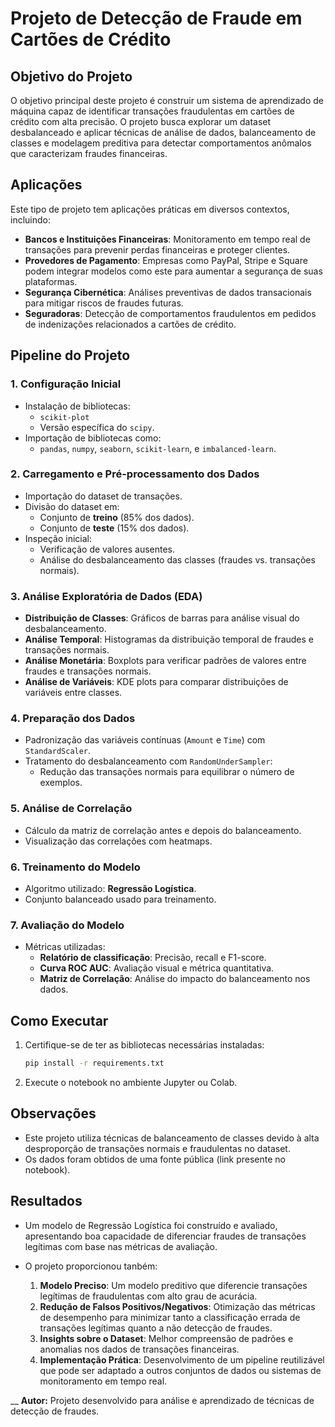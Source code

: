 
# Projeto de Detecção de Fraude em Cartões de Crédito

## Objetivo do Projeto

O objetivo principal deste projeto é construir um sistema de aprendizado de máquina capaz de identificar transações fraudulentas em cartões de crédito com alta precisão. O projeto busca explorar um dataset desbalanceado e aplicar técnicas de análise de dados, balanceamento de classes e modelagem preditiva para detectar comportamentos anômalos que caracterizam fraudes financeiras.

## Aplicações
Este tipo de projeto tem aplicações práticas em diversos contextos, incluindo:
- **Bancos e Instituições Financeiras**: Monitoramento em tempo real de transações para prevenir perdas financeiras e proteger clientes.
- **Provedores de Pagamento**: Empresas como PayPal, Stripe e Square podem integrar modelos como este para aumentar a segurança de suas plataformas.
- **Segurança Cibernética**: Análises preventivas de dados transacionais para mitigar riscos de fraudes futuras.
- **Seguradoras**: Detecção de comportamentos fraudulentos em pedidos de indenizações relacionados a cartões de crédito.




## Pipeline do Projeto

### 1. Configuração Inicial
- Instalação de bibliotecas:
  - `scikit-plot`
  - Versão específica do `scipy`.
- Importação de bibliotecas como:
  - `pandas`, `numpy`, `seaborn`, `scikit-learn`, e `imbalanced-learn`.

### 2. Carregamento e Pré-processamento dos Dados
- Importação do dataset de transações.
- Divisão do dataset em:
  - Conjunto de **treino** (85% dos dados).
  - Conjunto de **teste** (15% dos dados).
- Inspeção inicial:
  - Verificação de valores ausentes.
  - Análise do desbalanceamento das classes (fraudes vs. transações normais).

### 3. Análise Exploratória de Dados (EDA)
- **Distribuição de Classes**: Gráficos de barras para análise visual do desbalanceamento.
- **Análise Temporal**: Histogramas da distribuição temporal de fraudes e transações normais.
- **Análise Monetária**: Boxplots para verificar padrões de valores entre fraudes e transações normais.
- **Análise de Variáveis**: KDE plots para comparar distribuições de variáveis entre classes.

### 4. Preparação dos Dados
- Padronização das variáveis contínuas (`Amount` e `Time`) com `StandardScaler`.
- Tratamento do desbalanceamento com `RandomUnderSampler`:
  - Redução das transações normais para equilibrar o número de exemplos.

### 5. Análise de Correlação
- Cálculo da matriz de correlação antes e depois do balanceamento.
- Visualização das correlações com heatmaps.

### 6. Treinamento do Modelo
- Algoritmo utilizado: **Regressão Logística**.
- Conjunto balanceado usado para treinamento.

### 7. Avaliação do Modelo
- Métricas utilizadas:
  - **Relatório de classificação**: Precisão, recall e F1-score.
  - **Curva ROC AUC**: Avaliação visual e métrica quantitativa.
  - **Matriz de Correlação**: Análise do impacto do balanceamento nos dados.

## Como Executar
1. Certifique-se de ter as bibliotecas necessárias instaladas:
   ```bash
   pip install -r requirements.txt
   ```
2. Execute o notebook no ambiente Jupyter ou Colab.

## Observações
- Este projeto utiliza técnicas de balanceamento de classes devido à alta desproporção de transações normais e fraudulentas no dataset.
- Os dados foram obtidos de uma fonte pública (link presente no notebook).

## Resultados
- Um modelo de Regressão Logística foi construído e avaliado, apresentando boa capacidade de diferenciar fraudes de transações legítimas com base nas métricas de avaliação.

- O projeto proporcionou tanbém:
  1. **Modelo Preciso**: Um modelo preditivo que diferencie transações legítimas de fraudulentas com alto grau de acurácia.
  2. **Redução de Falsos Positivos/Negativos**: Otimização das métricas de desempenho para minimizar tanto a classificação errada de transações legítimas quanto a não detecção de fraudes.
  3. **Insights sobre o Dataset**: Melhor compreensão de padrões e anomalias nos dados de transações financeiras.
  4. **Implementação Prática**: Desenvolvimento de um pipeline reutilizável que pode ser adaptado a outros conjuntos de dados ou sistemas de monitoramento em tempo real.

__
**Autor:** Projeto desenvolvido para análise e aprendizado de técnicas de detecção de fraudes.
